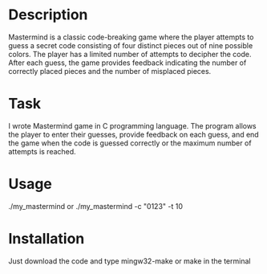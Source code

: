 # Description

Mastermind is a classic code-breaking game where the player attempts to guess a secret code consisting of four distinct pieces out of nine possible colors. The player has a limited number of attempts to decipher the code. After each guess, the game provides feedback indicating the number of correctly placed pieces and the number of misplaced pieces.

# Task

I wrote Mastermind game in C programming language. The program allows the player to enter their guesses, provide feedback on each guess, and end the game when the code is guessed correctly or the maximum number of attempts is reached.

# Usage

./my_mastermind or ./my_mastermind -c "0123" -t 10

# Installation

Just download the code and type mingw32-make or make in the terminal